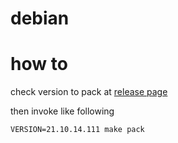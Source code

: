 # debian

# how to
check version to pack at [release page](https://github.com/roswell/roswell/releases)

then invoke like following

```
VERSION=21.10.14.111 make pack
```

